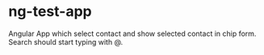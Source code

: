 # ng-test-app
Angular App which select contact and show selected contact in chip form. Search should start typing with @.
